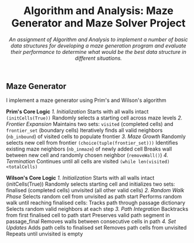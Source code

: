 <header>

<!--
  <<< Author notes: Course header >>>
  Include a 1280×640 image, course title in sentence case, and a concise description in emphasis.
  In your repository settings: enable template repository, add your 1280×640 social image, auto delete head branches.
  Add your open source license, GitHub uses MIT license.
-->

# Algorithm and Analysis: Maze Generator and Maze Solver Project

_An assignment of Algorithm and Analysis to implement a number of basic data structures for developing
 a maze generation program and evaluate their performance to determine what would be
 the best data structure in different situations._

</header>

## Maze Generator 
I implement a maze generator using Prim's and Wilson's algorithm

**Prim's Core Logic**
*1.  Initialization*
Starts with all walls intact `(initCells(True))`
Randomly selects a starting cell across maze levels
*2.  Frontier Expansion*
Maintains two sets: `visited` (completed cells) and `frontier_set` (boundary cells)
Iteratively finds all valid neighbors (`nb_inbound`) of visited cells to populate frontier
*3.  Maze Growth*
Randomly selects new cell from frontier `(choice(tuple(frontier_set)))`
Identifies existing maze neighbors (`nb_inmaze`) of newly added cell
Breaks wall between new cell and randomly chosen neighbor (`removeWall()`)
*4.  Termination*
Continues until all cells are visited `(while len(visited)<totalCells)`

**Wilson's Core Logic**
*1.  Initialization*
Starts with all walls intact (initCells(True))
Randomly selects starting cell and initializes two sets:
finalised (completed cells)
unvisited (all other valid cells)
*2.  Random Walk Phase*
Selects random cell from unvisited as path start
Performs random walk until reaching finalised cells:
Tracks path through passage dictionary
Selects random valid neighbors at each step
*3.  Path Integration*
Backtracks from first finalised cell to path start
Preserves valid path segment in passage_final
Removes walls between consecutive cells in path
*4.  Set Updates*
Adds path cells to finalised set
Removes path cells from unvisited
Repeats until unvisited is empty
